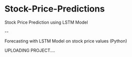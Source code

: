 # Stock-Price-Predictions
Stock Price Prediction using LSTM Model


-- 

Forecasting with LSTM Model on stock price values (Python)


UPLOADING PROJECT....
